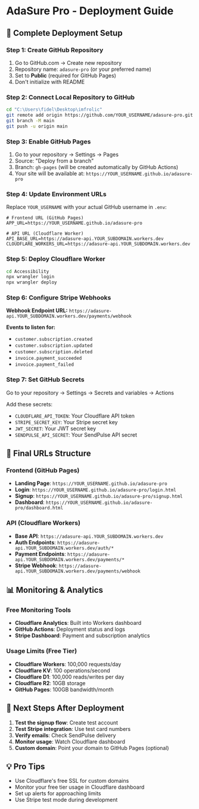 # AdaSure Pro - Deployment Guide

## 🚀 Complete Deployment Setup

### Step 1: Create GitHub Repository
1. Go to GitHub.com → Create new repository
2. Repository name: `adasure-pro` (or your preferred name)
3. Set to **Public** (required for GitHub Pages)
4. Don't initialize with README

### Step 2: Connect Local Repository to GitHub
```bash
cd "C:\Users\fidel\Desktop\imfrolic"
git remote add origin https://github.com/YOUR_USERNAME/adasure-pro.git
git branch -M main
git push -u origin main
```

### Step 3: Enable GitHub Pages
1. Go to your repository → Settings → Pages
2. Source: "Deploy from a branch"
3. Branch: `gh-pages` (will be created automatically by GitHub Actions)
4. Your site will be available at: `https://YOUR_USERNAME.github.io/adasure-pro`

### Step 4: Update Environment URLs
Replace `YOUR_USERNAME` with your actual GitHub username in `.env`:

```env
# Frontend URL (GitHub Pages)
APP_URL=https://YOUR_USERNAME.github.io/adasure-pro

# API URL (Cloudflare Worker)
API_BASE_URL=https://adasure-api.YOUR_SUBDOMAIN.workers.dev
CLOUDFLARE_WORKERS_URL=https://adasure-api.YOUR_SUBDOMAIN.workers.dev
```

### Step 5: Deploy Cloudflare Worker
```bash
cd Accessibility
npx wrangler login
npx wrangler deploy
```

### Step 6: Configure Stripe Webhooks
**Webhook Endpoint URL:** `https://adasure-api.YOUR_SUBDOMAIN.workers.dev/payments/webhook`

**Events to listen for:**
- `customer.subscription.created`
- `customer.subscription.updated`
- `customer.subscription.deleted`
- `invoice.payment_succeeded`
- `invoice.payment_failed`

### Step 7: Set GitHub Secrets
Go to your repository → Settings → Secrets and variables → Actions

Add these secrets:
- `CLOUDFLARE_API_TOKEN`: Your Cloudflare API token
- `STRIPE_SECRET_KEY`: Your Stripe secret key
- `JWT_SECRET`: Your JWT secret key
- `SENDPULSE_API_SECRET`: Your SendPulse API secret

## 🔗 Final URLs Structure

### Frontend (GitHub Pages)
- **Landing Page**: `https://YOUR_USERNAME.github.io/adasure-pro`
- **Login**: `https://YOUR_USERNAME.github.io/adasure-pro/login.html`
- **Signup**: `https://YOUR_USERNAME.github.io/adasure-pro/signup.html`
- **Dashboard**: `https://YOUR_USERNAME.github.io/adasure-pro/dashboard.html`

### API (Cloudflare Workers)
- **Base API**: `https://adasure-api.YOUR_SUBDOMAIN.workers.dev`
- **Auth Endpoints**: `https://adasure-api.YOUR_SUBDOMAIN.workers.dev/auth/*`
- **Payment Endpoints**: `https://adasure-api.YOUR_SUBDOMAIN.workers.dev/payments/*`
- **Stripe Webhook**: `https://adasure-api.YOUR_SUBDOMAIN.workers.dev/payments/webhook`

## 📊 Monitoring & Analytics

### Free Monitoring Tools
- **Cloudflare Analytics**: Built into Workers dashboard
- **GitHub Actions**: Deployment status and logs
- **Stripe Dashboard**: Payment and subscription analytics

### Usage Limits (Free Tier)
- **Cloudflare Workers**: 100,000 requests/day
- **Cloudflare KV**: 100 operations/second
- **Cloudflare D1**: 100,000 reads/writes per day
- **Cloudflare R2**: 10GB storage
- **GitHub Pages**: 100GB bandwidth/month

## 🎯 Next Steps After Deployment

1. **Test the signup flow**: Create test account
2. **Test Stripe integration**: Use test card numbers
3. **Verify emails**: Check SendPulse delivery
4. **Monitor usage**: Watch Cloudflare dashboard
5. **Custom domain**: Point your domain to GitHub Pages (optional)

## 💡 Pro Tips

- Use Cloudflare's free SSL for custom domains
- Monitor your free tier usage in Cloudflare dashboard
- Set up alerts for approaching limits
- Use Stripe test mode during development